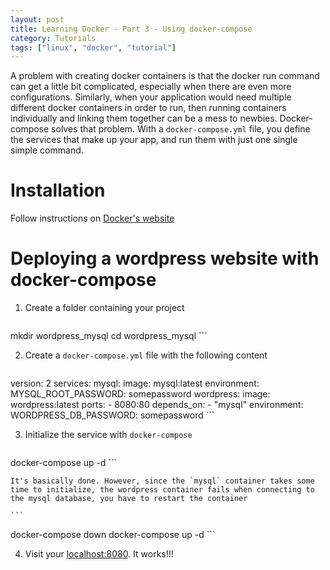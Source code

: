 ```yaml
---
layout: post
title: Learning Docker - Part 3 - Using docker-compose
category: Tutorials
tags: ["linux", "docker", "tutorial"]
---
```


A problem with creating docker containers is that the docker run command can get a little bit complicated, especially when there are even more configurations. Similarly, when your application would need multiple different docker containers in order to run, then running containers individually and linking them together can be a mess to newbies.
Docker-compose solves that problem. With a `docker-compose.yml` file, you define the services that make up your app, and run them with just one single simple command.

# Installation

Follow instructions on [Docker's website](https://www.docker.io/)

# Deploying a wordpress website with docker-compose

1. Create a folder containing your project

    ```
mkdir wordpress_mysql
cd wordpress_mysql
    ```

2. Create a `docker-compose.yml` file with the following content

    ``` yaml
version: 2
services:
    mysql:
        image: mysql:latest
        environment:
            MYSQL_ROOT_PASSWORD: somepassword
    wordpress:
        image: wordpress:latest
        ports:
            - 8080:80
        depends_on:
            - "mysql"
        environment:
            WORDPRESS_DB_PASSWORD: somepassword
    ```

3. Initialize the service with `docker-compose`

    ```
docker-compose up -d
    ```

    It's basically done. However, since the `mysql` container takes some time to initialize, the wordpress container fails when connecting to the mysql database, you have to restart the container

    ```
docker-compose down
docker-compose up -d
    ```

4. Visit your [localhost:8080](https://localhost:8080/). It works!!!
